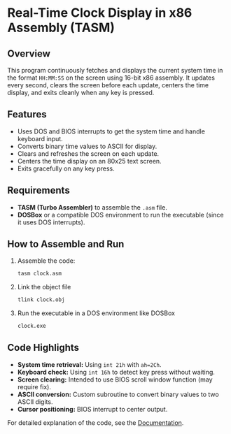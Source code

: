 # Real-Time Clock Display in x86 Assembly (TASM)

## Overview

This program continuously fetches and displays the current system time in the format `HH:MM:SS` on the screen using 16-bit x86 assembly. It updates every second, clears the screen before each update, centers the time display, and exits cleanly when any key is pressed.

## Features

- Uses DOS and BIOS interrupts to get the system time and handle keyboard input.
- Converts binary time values to ASCII for display.
- Clears and refreshes the screen on each update.
- Centers the time display on an 80x25 text screen.
- Exits gracefully on any key press.

## Requirements

- **TASM (Turbo Assembler)** to assemble the `.asm` file.
- **DOSBox** or a compatible DOS environment to run the executable (since it uses DOS interrupts).

## How to Assemble and Run

1. Assemble the code:

   ```sh
   tasm clock.asm
   ```

2. Link the object file

    ```sh
    tlink clock.obj

    ```

3. Run the executable in a DOS environment like DOSBox
    ```sh
    clock.exe

    ```

## Code Highlights

- **System time retrieval:** Using `int 21h` with `ah=2Ch`.
- **Keyboard check:** Using `int 16h` to detect key press without waiting.
- **Screen clearing:** Intended to use BIOS scroll window function (may require fix).
- **ASCII conversion:** Custom subroutine to convert binary values to two ASCII digits.
- **Cursor positioning:** BIOS interrupt to center output.

For detailed explanation of the code, see the [Documentation](documentation.md).
